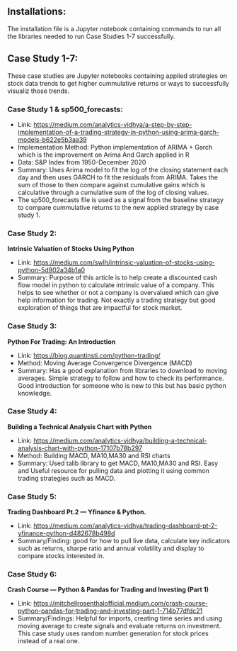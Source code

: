 ## Installations:
The installation file is a Jupyter notebook containing commands to run all the libraries needed to run Case Studies 1-7 successfully.
<h2>

## Case Study 1-7: 
These case studies are Jupyter notebooks containing applied strategies on stock data trends to get higher cummulative returns or ways to successfully visualiz those trends.

### Case Study 1 & sp500_forecasts:
* Link: https://medium.com/analytics-vidhya/a-step-by-step-implementation-of-a-trading-strategy-in-python-using-arima-garch-models-b622e5b3aa39
* Implementation Method: Python implementation of ARIMA + Garch which is the improvement on Arima And Garch applied in R
* Data: S&P Index from 1950-December 2020
* Summary: Uses Arima model to fit the log of the closing statement each day and then uses GARCH to fit the residuals from ARIMA. Takes the sum of those to then compare against cumulative gains which is calculative through a cumulative sum of the log of closing values.
* The sp500_forecasts file is used as a signal from the baseline strategy to compare cummulative returns to the new applied strategy by case study 1.
<h3>

### Case Study 2:
**Intrinsic Valuation of Stocks Using Python**
* Link: https://medium.com/swlh/intrinsic-valuation-of-stocks-using-python-5d902a34b1a0
* Summary: Purpose of this article is to help create a discounted cash flow model in python to calculate intrinsic value of a company. This helps to see whether or not a company is overvalued which can give help information for trading. Not exactly a trading strategy but good exploration of things that are impactful for stock market.
<h3>
 
### Case Study 3:
**Python For Trading: An Introduction**
* Link: https://blog.quantinsti.com/python-trading/
* Method: Moving Average Convergence Divergence (MACD)
* Summary: Has a good explanation from libraries to download to moving averages. Simple strategy to follow and how to check its performance. Good introduction for someone who is new to this but has basic python knowledge.
<h3>
 
### Case Study 4:
**Building a Technical Analysis Chart with Python**
* Link: https://medium.com/analytics-vidhya/building-a-technical-analysis-chart-with-python-17107b78b297
* Method: Building MACD, MA10,MA30 and RSI charts
* Summary: Used talib library to get MACD, MA10,MA30 and RSI. Easy and Useful resource for pulling data and plotting it using common trading strategies such as MACD.
<h3>  

### Case Study 5:
**Trading Dashboard Pt.2 — Yfinance & Python.**
* Link: https://medium.com/analytics-vidhya/trading-dashboard-pt-2-yfinance-python-d482678b498d
* Summary/Finding: good for how to pull live data, calculate key indicators such as returns, sharpe ratio and annual volatility and display to compare stocks interested in.
<h3>
 
### Case Study 6:
**Crash Course — Python & Pandas for Trading and Investing (Part 1)**
* Link: https://mitchellrosenthalofficial.medium.com/crash-course-python-pandas-for-trading-and-investing-part-1-714b77dfdc21
* Summary/Findings: Helpful for imports, creating time series and using moving average to create signals and evaluate returns on investment. This case study uses random number generation for stock prices instead of a real one.
<h3>
 
<h2>


 
